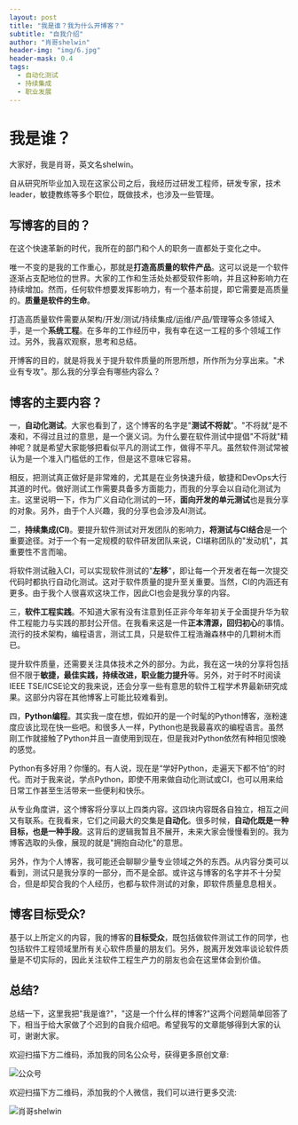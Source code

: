 ```yaml
---
layout: post
title: "我是谁？我为什么开博客？"
subtitle: "自我介绍"
author: "肖哥shelwin"
header-img: "img/6.jpg"
header-mask: 0.4
tags:
  - 自动化测试
  - 持续集成
  - 职业发展
---
```


# 我是谁？
大家好，我是肖哥，英文名shelwin。

自从研究所毕业加入现在这家公司之后，我经历过研发工程师，研发专家，技术leader，敏捷教练等多个职位，既做技术，也涉及一些管理。

## 写博客的目的？
在这个快速革新的时代，我所在的部门和个人的职务一直都处于变化之中。

唯一不变的是我的工作重心，那就是**打造高质量的软件产品**。这可以说是一个软件逐渐占支配地位的世界。大家的工作和生活处处都受软件影响，并且这种影响力在持续增加。然而，任何软件想要发挥影响力，有一个基本前提，即它需要是高质量的。**质量是软件的生命**。

打造高质量软件需要从架构/开发/测试/持续集成/运维/产品/管理等众多领域入手，是一个**系统工程**。在多年的工作经历中，我有幸在这一工程的多个领域工作过。另外，我喜欢观察，思考和总结。

开博客的目的，就是将我关于提升软件质量的所思所想，所作所为分享出来。"术业有专攻"。那么我的分享会有哪些内容么？

## 博客的主要内容？

一，**自动化测试**。大家也看到了，这个博客的名字是"**测试不将就**"。"不将就"是不凑和，不得过且过的意思，是一个褒义词。为什么要在软件测试中提倡"不将就"精神呢？就是希望大家能够把看似平凡的测试工作，做得不平凡。虽然软件测试常被认为是一个准入门槛低的工作，但是这不意味它容易。

相反，把测试真正做好是非常难的，尤其是在业务快速升级，敏捷和DevOps大行其道的时代。做好测试工作需要具备多方面能力，而我的分享会以自动化测试为主。这里说明一下，作为广义自动化测试的一环，**面向开发的单元测试**也是我分享的对象。另外，由于个人兴趣，我的分享也会涉及AI测试。

二，**持续集成(CI)**。要提升软件测试对开发团队的影响力，**将测试与CI结合**是一个重要途径。对于一个有一定规模的软件研发团队来说，CI堪称团队的"发动机"，其重要性不言而喻。

将软件测试融入CI，可以实现软件测试的"**左移**"，即让每一个开发者在每一次提交代码时都执行自动化测试。这对于软件质量的提升至关重要。当然，CI的内涵还有更多。由于我个人很喜欢这块工作，因此CI也会是我分享的内容。

三，**软件工程实践**。不知道大家有没有注意到任正非今年年初关于全面提升华为软件工程能力与实践的那封公开信。在我看来这是一件**正本清源，回归初心**的事情。流行的技术架构，编程语言，测试工具，只是软件工程浩瀚森林中的几颗树木而已。

提升软件质量，还需要关注具体技术之外的部分。为此，我在这一块的分享将包括但不限于**敏捷，最佳实践，持续改进，职业能力提升**等。另外，对于时不时阅读IEEE TSE/ICSE论文的我来说，还会分享一些有意思的软件工程学术界最新研究成果。这部分内容在其他博客上可能比较难看到。

四，**Python编程**。其实我一度在想，假如开的是一个时髦的Python博客，涨粉速度应该比现在快一些吧。和很多人一样，Python也是我最喜欢的编程语言。虽然刚工作就接触了Python并且一直使用到现在，但是我对Python依然有种相见恨晚的感觉。

Python有多好用？你懂的。有人说，现在是“学好Python，走遍天下都不怕”的时代。而对于我来说，学点Python，即使不用来做自动化测试或CI，也可以用来给日常工作甚至生活带来一些便利和快乐。

从专业角度讲，这个博客将分享以上四类内容。这四块内容既各自独立，相互之间又有联系。在我看来，它们之间最大的交集是**自动化**。很多时候，**自动化既是一种目标，也是一种手段**。这背后的逻辑我暂且不展开，未来大家会慢慢看到的。我为博客选取的头像，展现的就是"拥抱自动化"的意思。

另外，作为个人博客，我可能还会聊聊少量专业领域之外的东西。从内容分类可以看到，测试只是我分享的一部分，而不是全部。或许这与博客的名字并不十分契合，但是却契合我的个人经历，也都与软件测试的对象，即软件质量息息相关。

## 博客目标受众?

基于以上所定义的内容，我的博客的**目标受众**，既包括做软件测试工作的同学，也包括软件工程领域里所有关心软件质量的朋友们。另外，脱离开发效率谈论软件质量是不切实际的，因此关注软件工程生产力的朋友也会在这里体会到价值。

## 总结?
总结一下，这里我把"我是谁?"，"这是一个什么样的博客?"这两个问题简单回答了下，相当于给大家做了个迟到的自我介绍吧。希望我写的文章能够得到大家的认可，谢谢大家。

欢迎扫描下方二维码，添加我的同名公众号，获得更多原创文章:

![公众号](https://slxiao.github.io/img/wechat-public.png)

欢迎扫描下方二维码，添加我的个人微信，我们可以进行更多交流:

![肖哥shelwin](https://slxiao.github.io/img/wechat-shelwin.jpg)